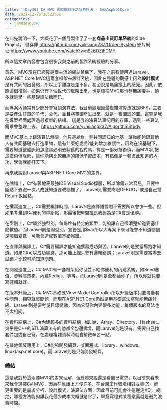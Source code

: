 ```yaml
---
title: '[Day30] C# MVC 實際撰寫後之我的想法 - C#&AspNetCore'
date: 2021-12-28 20:23:52
categories:
  - [程式語言,C#]
---
```

在此先說明一下，大概花了一個月製作了了一套**商品出貨訂單系統**的Side Project。
儲存庫:https://github.com/yuhsiang237/Order-System
影片網址:https://www.youtube.com/watch?v=nSk6OZjhDMY

所以這文章內容會包含很多我與之前的製作系統經驗的分享。

首先，MVC現在已經算是很主流的網站架構了，我在之前有使用過Laravel、ASP.NET Core MVC這兩套框架來設計系統，因此在整體的觀感上因為**設計模式**是有共同的出發點，所以上手難度是差不多，甚至說是無痛換上的感覺。因此，依照這個推論，如果仍有下個世代的框架出來，也是標榜MVC那也夠無痛接手，頂多就是學一些基礎語法糖而已。

而專案內通常有少部分會寫到演算法，我目前處理過最複雜演算法就是BFS，主要是要產生訂單的子代、父代，並且將畫圖產生出來，就是一張圖論的圖。這算是我在專案裡面處理過最複雜的結構。
這是我的演算法筆記用的存庫，遇到一些算法需求會整理上去。
https://github.com/yuhsiang237/AlgorithmStudy

而MVC基本上跟演算法無關。他只是給你一套共同認知的地基，讓你能夠跟其他人有共同基礎去打造事物，這有什麼好處呢?能夠增加維護性，因為在沒基礎下，需要知道整體脈絡怎麼寫必須去翻舊的程式碼，算是一部分技術債，而MVC則把這技術債降低，讓你能夠比較無痛的降低學習成本，有點像是一套彼此知道的內功，學會就能打天下。

再來我說說Laravel與ASP.NET Core MVC的差異。

在除錯上，C#有著地表最強IDE Visual Studio撐腰，所以除錯非常容易，只要中斷點下去跑一次八成就知道要改哪裡了。Laravel則需要肉眼DEBUG，或是自己插Return返回點。

在撰寫速度上，C#需要編譯時間，Laravel是直譯語言則不需要所以會快一些。但如果考量到C#便利的中斷點，那最後把時間拉長我認為是C#會是優勝。

在型別上，C#屬於強型別，每屬性有特定的類型，能夠讓自己很清楚知道要塞什麼數值。而Laravel則是弱型別，宣告是用$var所以大專案下來可能會不知道哪個是哪個變數，可能會造成數值塞錯報錯。

在直譯與編譯上，C#需要編譯才能知道撰寫成功與否，Laravel則是要當場跑才知道。如果C#可以成功編譯，那可能上線只會有邏輯錯誤；Laravel則是需要當場去試錯才比較可能知道問題。

在開發速度上，C# MVC有一套框架給你但並不給你便利的內建系統，如Seed塞值、資料庫遷移、內建Redius、等等。而Laravel則是全都給你了，所以你就只要寫邏輯就好。

在版本升級上，C# MVC基礎就View Model Controller所以升級版本只要考量套件問題，相容就沒問題，而現在ASP.NET Core仍然是用基礎寫法寫就能無痛升級。Laravel則是要考量目錄變動，因為它幫你內建很多功能，每個版本的寫法也不太相同。

在資料結構上，C#內建超多的資料結構，如List、Array、Directory、Hashset...幾乎是C++的STL演算法有的他都全包還擴增，而Laravel則是沒有，需要自己找套件包或自己寫，在處理複雜資料時就會稍微辛苦一點。

在其他領域應用上，C#能夠開發網頁、桌面程式、library、windows、linux(asp.net core)。而Laravel則是只能開發網頁。

### 總結
這是我對於這兩套MVC的差異理解，但總體來說還是看自己需求，以目前來看未來我會選擇C# MVC，因為在維護上方便許多、在台灣工作環境相對友善(?)。而更重要的是需求分析、設計模式、演算法方面，因此目前可能會往這邊走XD。
總之，哪種方法能夠讓我花最少成本大概就是它了，畢竟寫程式某種意義就是避免浪費時間。



